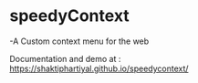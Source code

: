 # speedyContext

-A Custom context menu for the web

Documentation and demo at : https://shaktiphartiyal.github.io/speedycontext/
